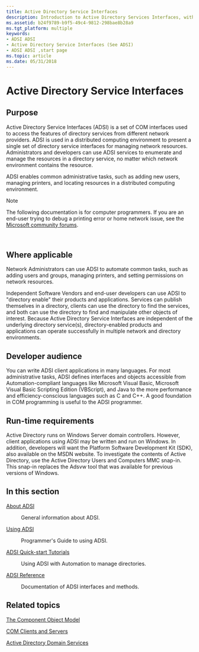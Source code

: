 ```yaml
---
title: Active Directory Service Interfaces
description: Introduction to Active Directory Services Interfaces, with links to different guides.
ms.assetid: b24f9789-b9f5-49c4-9812-298bae8b28a9
ms.tgt_platform: multiple
keywords:
- ADSI ADSI
- Active Directory Service Interfaces (See ADSI)
- ADSI ADSI ,start page
ms.topic: article
ms.date: 05/31/2018
---
```


# Active Directory Service Interfaces

## Purpose

Active Directory Service Interfaces (ADSI) is a set of COM interfaces used to access the features of directory services from different network providers. ADSI is used in a distributed computing environment to present a single set of directory service interfaces for managing network resources. Administrators and developers can use ADSI services to enumerate and manage the resources in a directory service, no matter which network environment contains the resource.

ADSI enables common administrative tasks, such as adding new users, managing printers, and locating resources in a distributed computing environment.

> [!Note]  
> The following documentation is for computer programmers. If you are an end-user trying to debug a printing error or home network issue, see the [Microsoft community forums](https://answers.microsoft.coms).

 

## Where applicable

Network Administrators can use ADSI to automate common tasks, such as adding users and groups, managing printers, and setting permissions on network resources.

Independent Software Vendors and end-user developers can use ADSI to "directory enable" their products and applications. Services can publish themselves in a directory, clients can use the directory to find the services, and both can use the directory to find and manipulate other objects of interest. Because Active Directory Service Interfaces are independent of the underlying directory service(s), directory-enabled products and applications can operate successfully in multiple network and directory environments.

## Developer audience

You can write ADSI client applications in many languages. For most administrative tasks, ADSI defines interfaces and objects accessible from Automation-compliant languages like Microsoft Visual Basic, Microsoft Visual Basic Scripting Edition (VBScript), and Java to the more performance and efficiency-conscious languages such as C and C++. A good foundation in COM programming is useful to the ADSI programmer.

## Run-time requirements

Active Directory runs on Windows Server domain controllers. However, client applications using ADSI may be written and run on Windows. In addition, developers will want the Platform Software Development Kit (SDK), also available on the MSDN website. To investigate the contents of Active Directory, use the Active Directory Users and Computers MMC snap-in. This snap-in replaces the Adsvw tool that was available for previous versions of Windows.

## In this section

<dl> <dt>

[About ADSI](about-adsi.md)
</dt> <dd>

General information about ADSI.

</dd> <dt>

[Using ADSI](using-adsi.md)
</dt> <dd>

Programmer's Guide to using ADSI.

</dd> <dt>

[ADSI Quick-start Tutorials](adsi-quick-start-tutorials.md)
</dt> <dd>

Using ADSI with Automation to manage directories.

</dd> <dt>

[ADSI Reference](adsi-reference.md)
</dt> <dd>

Documentation of ADSI interfaces and methods.

</dd> </dl>

## Related topics

<dl> <dt>

[The Component Object Model](https://msdn.microsoft.com/library/ms694363(v=VS.85).aspx)
</dt> <dt>

[COM Clients and Servers](https://msdn.microsoft.com/library/ms683835(v=VS.85).aspx)
</dt> <dt>

[Active Directory Domain Services](https://docs.microsoft.com/windows/desktop/AD/active-directory-domain-services)
</dt> </dl>

 

 




